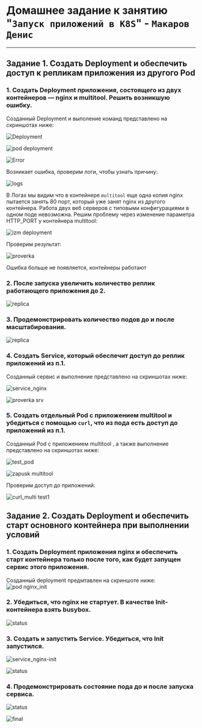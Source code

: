 # Домашнее задание к занятию "`Запуск приложений в K8S`" - `Макаров Денис`
---

## Задание 1. Создать Deployment и обеспечить доступ к репликам приложения из другого Pod

### 1. Создать Deployment приложения, состоящего из двух контейнеров — nginx и multitool. Решить возникшую ошибку.
Созданный Deployment и выполение команд  представлено на скриншотах ниже:

![Deployment](https://github.com/user-attachments/assets/28e1185a-1a23-4698-8db7-17cccd432762)

![pod deployment](https://github.com/user-attachments/assets/eb9ba5b8-589c-4794-946a-2f37c945081f)

![Error](https://github.com/user-attachments/assets/0a545362-06f9-413e-b10f-7439fffdc5c6)

Возникает ошибка, проверим логи, чтобы узнать причину:

![logs](https://github.com/user-attachments/assets/c0ea7b6c-741e-4457-91a8-18317673c0dc)

В Логах мы видим что в контейнере ```multitool``` еще одна копия nginx пытается занять 80 порт, который уже занят nginx из другого контейнера. Работа двух веб серверов с типовыми конфигурациями в одном поде невозможна. Решим проблему через изменение параметра HTTP_PORT у контейнера multitool:

![izm deployment](https://github.com/user-attachments/assets/74567f9d-a991-4b6b-a53f-25c7ac0ac0ed)

Проверим результат:

![proverka](https://github.com/user-attachments/assets/e8e1e252-def4-4241-bec7-d5482c85785c)

Ошибка больше не появляется, контейнеры работают

### 2. После запуска увеличить количество реплик работающего приложения до 2.

![replica](https://github.com/user-attachments/assets/05c1c2e6-4ca0-48d8-8a20-7e876b313d29)

### 3. Продемонстрировать количество подов до и после масштабирования.

![replica](https://github.com/user-attachments/assets/e536204f-9522-425f-93e4-0fae484e43c7)

### 4. Создать Service, который обеспечит доступ до реплик приложений из п.1.
Созданный сервис и выполнение представлено на скриншотах ниже:

![service_nginx](https://github.com/user-attachments/assets/4bf5e661-bb70-41ac-803c-2459c378196c)

![proverka srv](https://github.com/user-attachments/assets/2c54de75-8e6b-4655-8e46-e16cdf10f167)

### 5. Создать отдельный Pod с приложением multitool и убедиться с помощью `curl`, что из пода есть доступ до приложений из п.1.
Созданный Pod с приложением multitool , а также выполнение представлено на скриншотах ниже:

![test_pod](https://github.com/user-attachments/assets/24dd3c16-5ac0-4860-a770-0ebf302f5d6e)

![zapusk multitool](https://github.com/user-attachments/assets/0af1b5b8-f4f5-47b9-836f-e72969278021)

Проверим доступ до приложений:

![curl_multi test1](https://github.com/user-attachments/assets/09e9a127-fc26-4a51-bb32-7f4882f78868)


## Задание 2. Создать Deployment и обеспечить старт основного контейнера при выполнении условий

### 1. Создать Deployment приложения nginx и обеспечить старт контейнера только после того, как будет запущен сервис этого приложения.

Созданный deployment предмтавлен на скриншоте ниже:
![pod nginx_init](https://github.com/user-attachments/assets/a3c2ede8-8707-463a-84c1-ac00bf5a7af7)


### 2. Убедиться, что nginx не стартует. В качестве Init-контейнера взять busybox.

![status](https://github.com/user-attachments/assets/823a115c-1c62-4196-b5ca-5344f5321885)

### 3. Создать и запустить Service. Убедиться, что Init запустился.

![service_nginx-init](https://github.com/user-attachments/assets/ebaceeaa-064b-4541-b435-b4915e0f5755)

![status](https://github.com/user-attachments/assets/0ad96dbe-6d57-4b70-ab0c-e4acf6df475a)

### 4. Продемонстрировать состояние пода до и после запуска сервиса.

![status](https://github.com/user-attachments/assets/29197e66-eda1-406c-94fc-f96c9cb6a1c8)

![final](https://github.com/user-attachments/assets/9df74d0a-2381-45c3-a2e5-14093b566c84)
